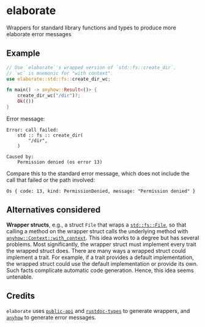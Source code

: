 # elaborate

Wrappers for standard library functions and types to produce more elaborate error messages

## Example

```rust
// Use `elaborate`'s wrapped version of `std::fs::create_dir`.
// `wc` is mnemonic for "with context".
use elaborate::std::fs::create_dir_wc;

fn main() -> anyhow::Result<()> {
    create_dir_wc("/dir")?;
    Ok(())
}
```

Error message:

```
Error: call failed:
    std :: fs :: create_dir(
        "/dir",
    )

Caused by:
    Permission denied (os error 13)
```

Compare this to the standard error message, which does not include the call that failed or the path involved:

```
Os { code: 13, kind: PermissionDenied, message: "Permission denied" }
```

## Alternatives considered

**Wrapper structs**, e.g., a struct `File` that wraps a [`std::fs::File`], so that calling a method on the wrapper struct calls the underlying method with [`anyhow::Context::with_context`]. This idea works to a degree but has several problems. Most significantly, the wrapper struct must implement every trait the wrapped struct does. There are many ways a wrapped struct could implement a trait. For example, if a trait provides a default implementation, the wrapped struct could use the default implementation or provide its own. Such facts complicate automatic code generation. Hence, this idea seems untenable.

## Credits

`elaborate` uses [`public-api`] and [`rustdoc-types`] to generate wrappers, and [`anyhow`] to generate error messages.

[`anyhow::Context::with_context`]: https://docs.rs/anyhow/latest/anyhow/trait.Context.html#tymethod.with_context
[`anyhow`]: https://github.com/dtolnay/anyhow
[`public-api`]: https://github.com/cargo-public-api/cargo-public-api/tree/main/public-api
[`rustdoc-types`]: https://github.com/aDotInTheVoid/rustdoc-types
[`std::fs::File`]: https://doc.rust-lang.org/std/fs/struct.File.html
